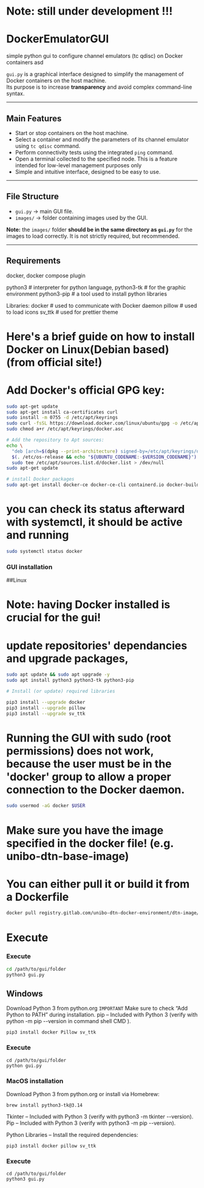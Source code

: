 # Note: still under development !!!
# DockerEmulatorGUI
simple python gui to configure channel emulators (tc qdisc) on Docker containers asd

`gui.py` is a graphical interface designed to simplify the management of Docker containers on the host machine.  
Its purpose is to increase **transparency** and avoid complex command-line syntax.

---

## Main Features

- Start or stop containers on the host machine.
- Select a container and modify the parameters of its channel emulator using `tc qdisc` command.
- Perform connectivity tests using the integrated `ping` command.
- Open a terminal collected to the specified node. This is a feature intended for low-level management purposes only
- Simple and intuitive interface, designed to be easy to use.

---

## File Structure

- `gui.py` → main GUI file.
- `images/` → folder containing images used by the GUI.

**Note:** the `images/` folder **should be in the same directory as `gui.py`** for the images to load correctly. 
It is not strictly required, but recommended.

---

## Requirements

docker, docker compose plugin

python3         # interpreter for python language,
python3-tk      # for the graphic environment 
python3-pip     # a tool used to install python libraries

Libraries:
docker          # used to communicate with Docker daemon
pillow          # used to load icons
sv_ttk          # used for prettier theme

# Here's a brief guide on how to install Docker on Linux(Debian based) (from official site!)

# Add Docker's official GPG key:
```bash
sudo apt-get update
sudo apt-get install ca-certificates curl
sudo install -m 0755 -d /etc/apt/keyrings
sudo curl -fsSL https://download.docker.com/linux/ubuntu/gpg -o /etc/apt/keyrings/docker.asc
sudo chmod a+r /etc/apt/keyrings/docker.asc

# Add the repository to Apt sources:
echo \
  "deb [arch=$(dpkg --print-architecture) signed-by=/etc/apt/keyrings/docker.asc] https://download.docker.com/linux/ubuntu \
  $(. /etc/os-release && echo "${UBUNTU_CODENAME:-$VERSION_CODENAME}") stable" | \
  sudo tee /etc/apt/sources.list.d/docker.list > /dev/null
sudo apt-get update

# install Docker packages 
sudo apt-get install docker-ce docker-ce-cli containerd.io docker-buildx-plugin docker-compose-plugin
```

# you can check its status afterward with systemctl, it should be active and running
```bash
sudo systemctl status docker    
```

### GUI installation

##Linux

# Note: having Docker installed is crucial for the gui!
# update repositories' dependancies and upgrade packages, 

```bash
sudo apt update && sudo apt upgrade -y
sudo apt install python3 python3-tk python3-pip

# Install (or update) required libraries

pip3 install --upgrade docker
pip3 install --upgrade pillow
pip3 install --upgrade sv_ttk
```
# 
# Running the GUI with sudo (root permissions) does not work, because the user must be in the 'docker' group to allow a proper connection to the Docker daemon.
```bash
sudo usermod -aG docker $USER 
```


# Make sure you have the image specified in the docker file! (e.g. unibo-dtn-base-image) 
# You can either pull it or build it from a Dockerfile
```bash
docker pull registry.gitlab.com/unibo-dtn-docker-environment/dtn-image/unibo-dtn-base-image
```

# Execute
### Execute
```bash
cd /path/to/gui/folder
python3 gui.py
```

## Windows

Download Python 3 from python.org
`IMPORTANT` Make sure to check “Add Python to PATH” during installation.
pip – Included with Python 3 (verify with python -m pip --version in command shell CMD ).

```shell
pip3 install docker Pillow sv_ttk
```

### Execute
```shell
cd /path/to/gui/folder
python gui.py
```


### MacOS installation

Download Python 3 from python.org
 or install via Homebrew:
```shell
brew install python3-tk@3.14
```
Tkinter – Included with Python 3 (verify with python3 -m tkinter --version).
Pip     – Included with Python 3 (verify with python3 -m pip --version).

Python Libraries – Install the required dependencies:
```shell
pip3 install docker pillow sv_ttk
```

### Execute
```shell
cd /path/to/gui/folder
python3 gui.py
```
